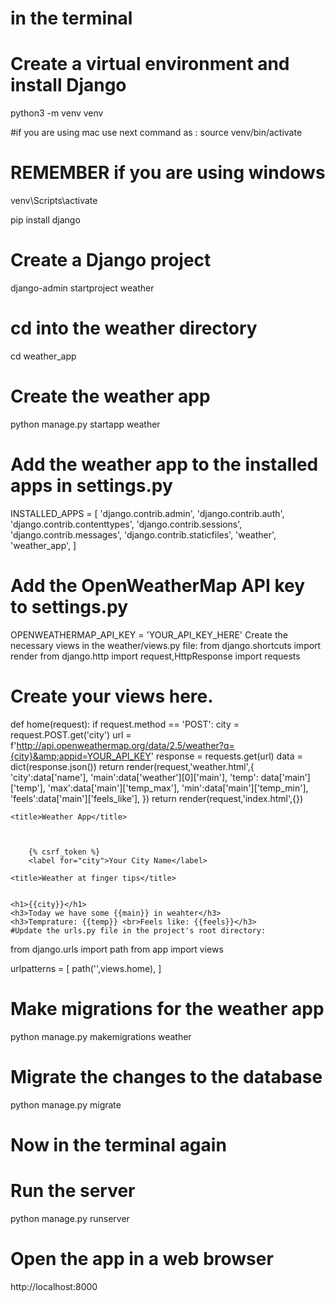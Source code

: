 # in the terminal

# Create a virtual environment and install Django
python3 -m venv venv

#if you are using mac use next command as :
source venv/bin/activate

# REMEMBER if you are using windows
venv\Scripts\activate

pip install django

# Create a Django project
django-admin startproject weather

# cd into the weather directory
cd weather_app

# Create the weather app
python manage.py startapp weather

# Add the weather app to the installed apps in settings.py
INSTALLED_APPS = [
    'django.contrib.admin',
    'django.contrib.auth',
    'django.contrib.contenttypes',
    'django.contrib.sessions',
    'django.contrib.messages',
    'django.contrib.staticfiles',
    'weather',
    'weather_app',
]

# Add the OpenWeatherMap API key to settings.py
OPENWEATHERMAP_API_KEY = 'YOUR_API_KEY_HERE'
Create the necessary views in the weather/views.py file:
from django.shortcuts import render
from django.http import request,HttpResponse
import requests

# Create your views here.
def home(request):
    if request.method == 'POST':
        city = request.POST.get('city')
        url = f'http://api.openweathermap.org/data/2.5/weather?q={city}&amp;appid=YOUR_API_KEY'
        response = requests.get(url)
        data = dict(response.json())
        return render(request,'weather.html',{
            'city':data['name'],
            'main':data['weather'][0]['main'],
            'temp': data['main']['temp'],
            'max':data['main']['temp_max'],
            'min':data['main']['temp_min'],
            'feels':data['main']['feels_like'],
            })
    return render(request,'index.html',{})
    <!--Create the HTML template in the
weather/templates/weather/index.html
file:-->





    <title>Weather App</title>



        {% csrf_token %}
        <label for="city">Your City Name</label>





<!--Create the HTML template in the
weather/templates/weather/weather.html
file:-->





    <title>Weather at finger tips</title>


    <h1>{{city}}</h1>
    <h3>Today we have some {{main}} in weahter</h3>
    <h3>Temprature: {{temp}} <br>Feels like: {{feels}}</h3>
    #Update the urls.py file in the project's root directory:
from django.urls import path
from app import views

urlpatterns = [
    path('',views.home),
]

# Make migrations for the weather app
python manage.py makemigrations weather

# Migrate the changes to the database
python manage.py migrate
# Now in the terminal again

# Run the server
python manage.py runserver

# Open the app in a web browser
http://localhost:8000
